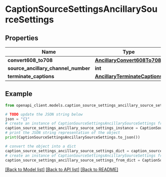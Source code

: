 # CaptionSourceSettingsAncillarySourceSettings


## Properties

Name | Type | Description | Notes
------------ | ------------- | ------------- | -------------
**convert608_to708** | [**AncillaryConvert608To708**](AncillaryConvert608To708.md) |  | [optional] 
**source_ancillary_channel_number** | **int** |  | [optional] 
**terminate_captions** | [**AncillaryTerminateCaptions**](AncillaryTerminateCaptions.md) |  | [optional] 

## Example

```python
from openapi_client.models.caption_source_settings_ancillary_source_settings import CaptionSourceSettingsAncillarySourceSettings

# TODO update the JSON string below
json = "{}"
# create an instance of CaptionSourceSettingsAncillarySourceSettings from a JSON string
caption_source_settings_ancillary_source_settings_instance = CaptionSourceSettingsAncillarySourceSettings.from_json(json)
# print the JSON string representation of the object
print(CaptionSourceSettingsAncillarySourceSettings.to_json())

# convert the object into a dict
caption_source_settings_ancillary_source_settings_dict = caption_source_settings_ancillary_source_settings_instance.to_dict()
# create an instance of CaptionSourceSettingsAncillarySourceSettings from a dict
caption_source_settings_ancillary_source_settings_from_dict = CaptionSourceSettingsAncillarySourceSettings.from_dict(caption_source_settings_ancillary_source_settings_dict)
```
[[Back to Model list]](../README.md#documentation-for-models) [[Back to API list]](../README.md#documentation-for-api-endpoints) [[Back to README]](../README.md)



